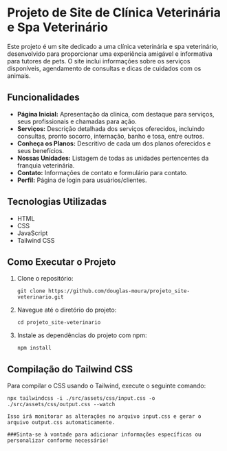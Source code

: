 # Projeto de Site de Clínica Veterinária e Spa Veterinário

Este projeto é um site dedicado a uma clínica veterinária e spa veterinário, desenvolvido para proporcionar uma experiência amigável e informativa para tutores de pets. O site inclui informações sobre os serviços disponíveis, agendamento de consultas e dicas de cuidados com os animais.

## Funcionalidades

- **Página Inicial:** Apresentação da clínica, com destaque para serviços, seus profissionais e chamadas para ação.
- **Serviços:** Descrição detalhada dos serviços oferecidos, incluindo consultas, pronto socorro, internação, banho e tosa, entre outros.
- **Conheça os Planos:** Descritivo de cada um dos planos oferecidos e seus benefícios.
- **Nossas Unidades:** Listagem de todas as unidades pertencentes da franquia veterinária.
- **Contato:** Informações de contato e formulário para contato.
- **Perfil:** Página de login para usuários/clientes.

## Tecnologias Utilizadas

- HTML
- CSS
- JavaScript
- Tailwind CSS

## Como Executar o Projeto

1. Clone o repositório:
   ```git
   git clone https://github.com/douglas-moura/projeto_site-veterinario.git
2. Navegue até o diretório do projeto:
   ```git
   cd projeto_site-veterinario
4. Instale as dependências do projeto com npm:
   ```git
   npm install
## Compilação do Tailwind CSS
Para compilar o CSS usando o Tailwind, execute o seguinte comando:
   ```git
   npx tailwindcss -i ./src/assets/css/input.css -o ./src/assets/css/output.css --watch

Isso irá monitorar as alterações no arquivo input.css e gerar o arquivo output.css automaticamente.

###Sinta-se à vontade para adicionar informações específicas ou personalizar conforme necessário!
